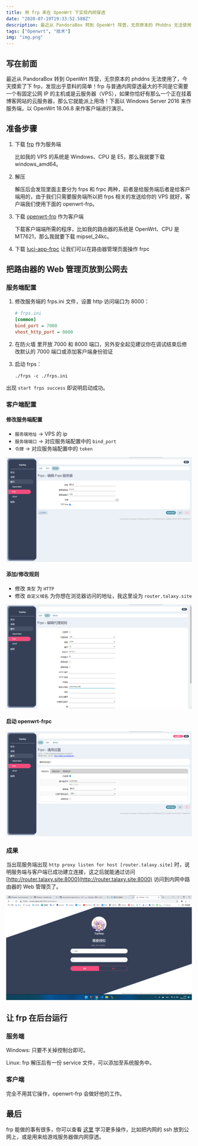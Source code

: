 ```yaml
---
title: 用 frp 来在 OpenWrt 下实现内网穿透
date: "2020-07-19T19:33:52.588Z"
description: 最近从 PandoraBox 转到 OpenWrt 阵营，无奈原本的 Phddns 无法使用了，今天摸索了下 frp，发现出乎意料的简单！
tags: ["Openwrt", "技术"]
img: "img.png"
---
```


## 写在前面

最近从 PandoraBox 转到 OpenWrt 阵营，无奈原本的 phddns 无法使用了，今天摸索了下 frp，发现出乎意料的简单！frp 与普通内网穿透最大的不同是它需要一个有固定公网 IP 的主机或是云服务器（VPS），如果你恰好有那么一个正在挂着博客网站的云服务器，那么它就能派上用场！下面以 Windows Server 2016 来作服务端，以 OpenWrt 18.06.8 来作客户端进行演示。

## 准备步骤

1. 下载 [frp](https://github.com/fatedier/frp/releases) 作为服务端

   比如我的 VPS 的系统是 Windows、CPU 是 E5，那么我就要下载 windows_amd64。

2. 解压

   解压后会发现里面主要分为 frps 和 frpc 两种，前者是给服务端后者是给客户端用的，由于我们只需要服务端所以把 frps 相关的发送给你的 VPS 就好，客户端我们使用下面的 openwrt-frp。

3. 下载 [openwrt-frp](https://github.com/kuoruan/openwrt-frp/releases) 作为客户端

   下载客户端端所需的程序，比如我的路由器的系统是 OpenWrt、CPU 是 MT7621，那么我就要下载 mipsel_24kc。

4. 下载 [luci-app-frpc](https://github.com/kuoruan/luci-app-frpc) 让我们可以在路由器管理页面操作 frpc

## 把路由器的 Web 管理页放到公网去

### 服务端配置

1. 修改服务端的 frps.ini 文件，设置 http 访问端口为 8000：

   ```ini
   # frps.ini
   [common]
   bind_port = 7000
   vhost_http_port = 8000
   ```

2. 在防火墙 里开放 7000 和 8000 端口，另外安全起见建议你在调试结束后修改默认的 7000 端口或添加客户端身份验证

3. 启动 frps：

   ```shell
   ./frps -c ./frps.ini
   ```

出现 `start frps success` 即说明启动成功。

### 客户端配置

#### 修改服务端配置

- `服务端地址` → VPS 的 ip
- `服务端端口` → 对应服务端配置中的 `bind_port`
- `令牌` → 对应服务端配置中的 `token`

![服务端配置](./01.png)

#### 添加/修改规则

- 修改 `类型` 为 `HTTP`
- 修改 `自定义域名` 为你想在浏览器访问的地址，我这里设为 `router.talaxy.site`

![添加/修改规则](./02.png)

#### 启动 openwrt-frpc

![启动 openwrt-frpc](./03.png)

### 成果

当出现服务端出现 `http proxy listen for host [router.talaxy.site]` 时，说明服务端与客户端已成功建立连接，这之后就能通过访问 [http://router.talaxy.site:8000](http://router.talaxy.site:8000) 访问到内网中路由器的 Web 管理页了。

![TopNep](./04.png)

## 让 frp 在后台运行

### 服务端

Windows: 只要不关掉控制台即可。

Linux: frp 解压后有一份 service 文件，可以添加至系统服务中。

### 客户端

完全不用其它操作，openwrt-frp 会做好他的工作。

## 最后

frp 能做的事有很多，你可以查看 [这里](https://gofrp.org/docs/examples/) 学习更多操作，比如把内网的 ssh 放到公网上，或是用来给游戏服务器做内网穿透。

